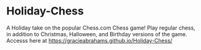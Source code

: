 # Holiday-Chess

A Holiday take on the popular Chess.com Chess game! Play regular chess, in addition to Christmas, Halloween, and Birthday versions of the game. Accesss here at https://gracieabrahams.github.io/Holiday-Chess/
